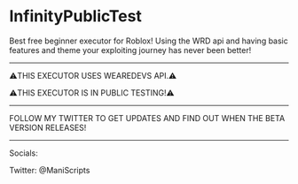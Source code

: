 # InfinityPublicTest
Best free beginner executor for Roblox! Using the WRD api and having basic features and theme your exploiting journey has never been better!

---

⚠️THIS EXECUTOR USES WEAREDEVS API.⚠️

⚠️THIS EXECUTOR IS IN PUBLIC TESTING!⚠️

---
FOLLOW MY TWITTER TO GET UPDATES AND FIND OUT WHEN THE BETA VERSION RELEASES!

---
Socials:

Twitter: @ManiScripts
